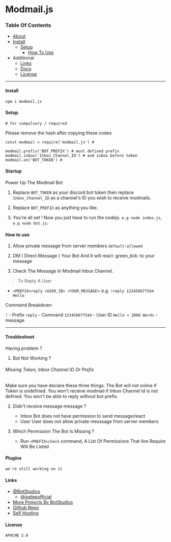 # Modmail.js 

 
### Table Of Contents 

- [About](#about)
- [Install](#install)
  - [Setup](#setup)
    - [How To Use](#how-to-use) 
- Additional 
  - [Links](#links)
  - [Docs](https://modmail.js.org)
  - [License](#license)
-------

#### Install
`npm i modmail.js`

#### Setup
`# for compulsory / required`

Please remove the hash after copying these codes
```
const modmail = require('modmail.js') #

modmail.prefix('BOT_PREFIX') # must defined prefix 
modmail.inbox('Inbox_Channel_ID') # and inbox before token
modmail.on('BOT_TOKEN') # 

```
#### Startup 
Power Up The Modmail Bot

 1. Replace `BOT_TOKEN` as your discord bot token then replace `Inbox_Channel_ID` as a channel's ID you wish to receive modmails.

2. Replace `BOT_PREFIX` as anything you like.

3. You're all set ! Now you just have to run the nodejs. `e.g node index.js`, `e.g node bot.js`. 

#### How to use

1. Allow private message from server members `default:allowed`

2. DM ( Direct Message ) Your Bot And It will react :green_tick: to your message

3. Check The Message In Modmail Inbox Channel.

> To Reply A User

- `<PREFIX>reply <USER_ID> <YOUR_MESSAGE`> e.g. `!reply 123456677544 Hello`

Command Breakdown 

`!` - Prefix
`reply` - Command 
`123456677544` - User ID
`Hello < 2000 Words` - message



----



#### Troubleshoot 

Having problem ?

1. Bot Not Working ?
  ###### Missing Token, Inbox Channel ID Or Prefix
  Make sure you have declare these three things. The Bot will not online if Token is undefined. You won't receive modmail if Inbox Channel Id Is not defined. You won't be able to reply without bot prefix.

2. Didn't receive message message ?
   - Inbox
   Bot does not have permission to send message/react
   - User
   User does not allow private messsage from server members

3. Which Permission The Bot Is Missing ?   
   - Run `<PREFIX>check` command, A List Of Permissions That Are Require Will Be Listed
  

#### Plugins 

`we're still working on it`

#### Links

- [@BotStudios](https://github.com/botstudios)
  - [@joeleeofficial](https://github.com/joeleeofficial)
- [More Projects By BotStudios](https://studios.js.org)
- [Github Repo](https://github.com/botstudios/modmail.js)
- [Self Hosting](https://github.com/botstudios/modmail)



#### License 

```
APACHE 2.0
```
